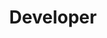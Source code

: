 ---
firstname: "Zihan"
lastname: "Xue"
group: "member"
title: "Developer"
graduating_year: 2024
img: "zxue.png"
pronouns: "he/him"

github: MDZHX
---